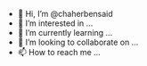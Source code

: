 - 👋 Hi, I’m @chaherbensaid
- 👀 I’m interested in ...
- 🌱 I’m currently learning ...
- 💞️ I’m looking to collaborate on ...
- 📫 How to reach me ...

<!---
chahetbensaid/chahetbensaid is a ✨ special ✨ repository because its `README.md` (this file) appears on your GitHub profile.
You can click the Preview link to take a look at your changes.
--->

